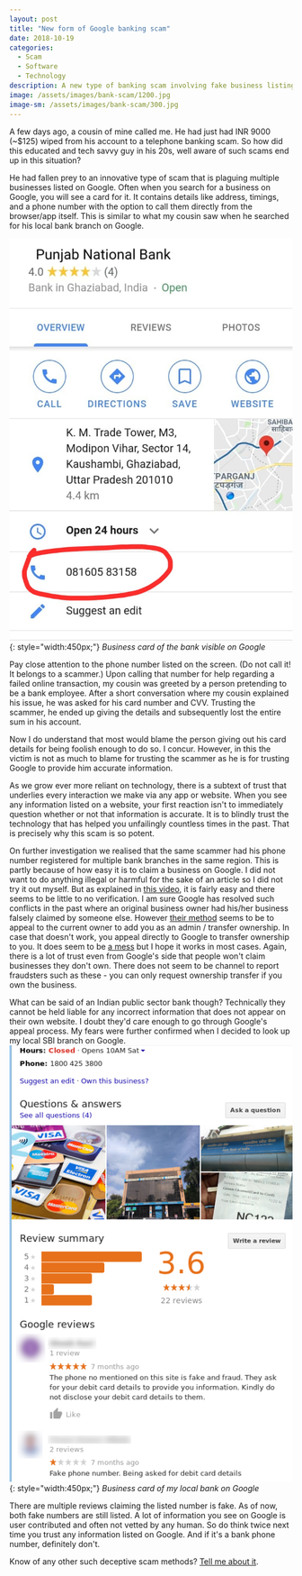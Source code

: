 ```yaml
---
layout: post
title: "New form of Google banking scam"
date: 2018-10-19
categories: 
  - Scam
  - Software
  - Technology
description: A new type of banking scam involving fake business listings is taking over Google[3 min read]
image: /assets/images/bank-scam/1200.jpg
image-sm: /assets/images/bank-scam/300.jpg
---
```

A few days ago, a cousin of mine called me. He had just had INR 9000 (~$125) wiped from his account to a telephone banking scam. So how did this educated and tech savvy guy in his 20s, well aware of such scams end up in this situation?

He had fallen prey to an innovative type of scam that is plaguing multiple businesses listed on Google. Often when you search for a business on Google, you will see a card for it. It contains details like address, timings, and a phone number with the option to call them directly from the browser/app itself. This is similar to what my cousin saw when he searched for his local bank branch on Google.

![pnb](/assets/images/bank-scam/pnb.jpeg){: style="width:450px;"}
*Business card of the bank visible on Google*

Pay close attention to the phone number listed on the screen. (Do not call it! It belongs to a scammer.) Upon calling that number for help regarding a failed online transaction, my cousin was greeted by a person pretending to be a bank employee. After a short conversation where my cousin explained his issue, he was asked for his card number and CVV. Trusting the scammer, he ended up giving the details and subsequently lost the entire sum in his account.

Now I do understand that most would blame the person giving out his card details for being foolish enough to do so. I concur. However, in this the victim is not as much to blame for trusting the scammer as he is for trusting Google to provide him accurate information.

As we grow ever more reliant on technology, there is a subtext of trust that underlies every interaction we make via any app or website. When you see any information listed on a website, your first reaction isn't to immediately question whether or not that information is accurate. It is to blindly trust the technology that has helped you unfailingly countless times in the past. That is precisely why this scam is so potent.

On further investigation we realised that the same scammer had his phone number registered for multiple bank branches in the same region. This is partly because of how easy it is to claim a business on Google. I did not want to do anything illegal or harmful for the sake of an article so I did not try it out myself. But as explained in [this video](https://www.youtube.com/watch?v=UdCZMWkYDJQ), it is fairly easy and there seems to be little to no verification. I am sure Google has resolved such conflicts in the past where an original business owner had his/her business falsely claimed by someone else. However [their method](https://www.youtube.com/watch?v=uz7tiZgCgw8) seems to be to appeal to the current owner to add you as an admin / transfer ownership. In case that doesn't work, you appeal directly to Google to transfer ownership to you. It does seem to be [a mess](https://www.en.advertisercommunity.com/t5/Verification/Someone-else-verified-my-page/td-p/478594) but I hope it works in most cases. Again, there is a lot of trust even from Google's side that people won't claim businesses they don't own. There does not seem to be channel to report fraudsters such as these - you can only request ownership transfer if you own the business.

What can be said of an Indian public sector bank though? Technically they cannot be held liable for any incorrect information that does not appear on their own website. I doubt they'd care enough to go through Google's appeal process. My fears were further confirmed when I decided to look up my local SBI branch on Google.
![sbi](/assets/images/bank-scam/sbi.png){: style="width:450px;"}
*Business card of my local bank on Google*

There are multiple reviews claiming the listed number is fake. As of now, both fake numbers are still listed. A lot of information you see on Google is user contributed and often not vetted by any human. So do think twice next time you trust any information listed on Google. And if it's a bank phone number, definitely don't.

Know of any other such deceptive scam methods? [Tell me about it](mailto:abhijit@abhijittomar.com).